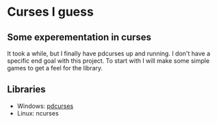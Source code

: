 # Curses I guess
## Some experementation in curses
It took a while, but I finally have pdcurses up and running.
I don't have a specific end goal with this project.
To start with I will make some simple games to get a feel for the library.

## Libraries
- Windows: [pdcurses](https://pdcurses.org)
- Linux: ncurses
